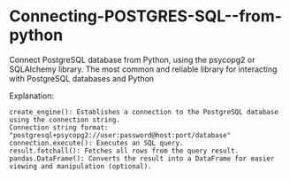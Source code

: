 # Connecting-POSTGRES-SQL--from-python
Connect PostgreSQL database from Python, using the psycopg2 or SQLAlchemy library. The most common and reliable library for interacting with PostgreSQL databases and Python

Explanation:

    create_engine(): Establishes a connection to the PostgreSQL database using the connection string.
    Connection string format: "postgresql+psycopg2://user:password@host:port/database"
    connection.execute(): Executes an SQL query.
    result.fetchall(): Fetches all rows from the query result.
    pandas.DataFrame(): Converts the result into a DataFrame for easier viewing and manipulation (optional).
